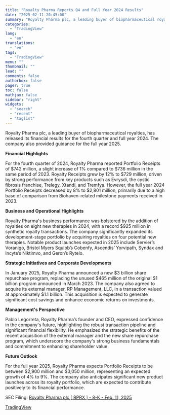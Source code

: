 ```yaml
---
title: "Royalty Pharma Reports Q4 and Full Year 2024 Results"
date: "2025-02-11 20:45:00"
summary: "Royalty Pharma plc, a leading buyer of biopharmaceutical royalties, has released its financial results for the fourth quarter and full year 2024. The company also provided guidance for the full year 2025. Financial Highlights For the fourth quarter of 2024, Royalty Pharma reported Portfolio Receipts of $742 million, a slight..."
categories:
  - "TradingView"
lang:
  - "en"
translations:
  - "en"
tags:
  - "TradingView"
menu: ""
thumbnail: ""
lead: ""
comments: false
authorbox: false
pager: true
toc: false
mathjax: false
sidebar: "right"
widgets:
  - "search"
  - "recent"
  - "taglist"
---
```


Royalty Pharma plc, a leading buyer of biopharmaceutical royalties, has released its financial results for the fourth quarter and full year 2024. The company also provided guidance for the full year 2025.

**Financial Highlights**

For the fourth quarter of 2024, Royalty Pharma reported Portfolio Receipts of $742 million, a slight increase of 1% compared to $736 million in the same period of 2023. Royalty Receipts grew by 12% to $729 million, driven by strong performance from key products such as Evrysdi, the cystic fibrosis franchise, Trelegy, Xtandi, and Tremfya. However, the full year 2024 Portfolio Receipts decreased by 8% to $2,801 million, primarily due to a high base of comparison from Biohaven-related milestone payments received in 2023.

**Business and Operational Highlights**

Royalty Pharma's business performance was bolstered by the addition of royalties on eight new therapies in 2024, with a record $925 million in synthetic royalty transactions. The company significantly expanded its development-stage portfolio by acquiring royalties on four potential new therapies. Notable product launches expected in 2025 include Servier’s Voranigo, Bristol Myers Squibb’s Cobenfy, Ascendis’ Yorvipath, Syndax and Incyte’s Niktimvo, and Geron’s Rytelo.

**Strategic Initiatives and Corporate Developments**

In January 2025, Royalty Pharma announced a new $3 billion share repurchase program, replacing the unused $465 million of the original $1 billion program announced in March 2023. The company also agreed to acquire its external manager, RP Management, LLC, in a transaction valued at approximately $1.1 billion. This acquisition is expected to generate significant cost savings and enhance economic returns on investments.

**Management's Perspective**

Pablo Legorreta, Royalty Pharma’s founder and CEO, expressed confidence in the company's future, highlighting the robust transaction pipeline and significant financial flexibility. He emphasized the strategic benefits of the recent acquisition of the external manager and the new share repurchase program, which underscore the company's strong business fundamentals and commitment to enhancing shareholder value.

**Future Outlook**

For the full year 2025, Royalty Pharma expects Portfolio Receipts to be between $2,900 million and $3,050 million, representing an expected growth of 4% to 9%. The company also anticipates significant new product launches across its royalty portfolio, which are expected to contribute positively to its financial performance.

SEC Filing: [Royalty Pharma plc [ RPRX ] - 8-K - Feb. 11, 2025](https://www.sec.gov/Archives/edgar/data/1802768/000119312525023988/d929959d8k.htm)

[TradingView](https://www.tradingview.com/news/tradingview:c311deaa0b3cc:0-royalty-pharma-reports-q4-and-full-year-2024-results/)
